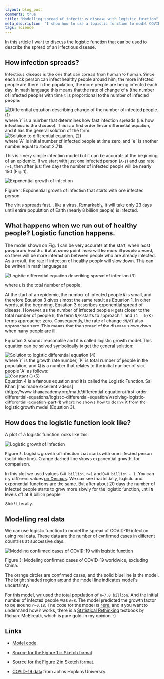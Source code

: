 ```yaml
---
layout: blog_post
comments: true
title: "Modelling spread of infectious disease with logistic function"
meta_description: "I show how to use a logistic function to model COVID-19 confirmed cases data using logistic function."
tags: science
---
```


In this article I want to discuss the logistic function that can be used to describe the spread of an infectious disease.

## How infection spreads?

Infectious disease is the one that can spread from human to human. Since each sick person can infect healthy people around him, the more infected people are there in the population, the more people are being infected each day. In math language this means that the rate of change of `N` (the number of infected people) with time `t` is proportional to the number of infected people:

<div class='Equation isTextCentered'>
  <span></span>
  <span>
    <img class='isMax100PxWide' src='/image/blog/2020-03-12-model-covid19-with-logistic-function/0010_exponential_growth_infection.png' alt="Differential equation describing change of the number of infected people.">
  </span>
  <span>(1)</span>
</div>
where `r` is a number that determines how fast infection spreads (i.e. how infectious is the disease). This is a first order linear differential equation, and it has the general solution of the form:
<div class='Equation isTextCentered'>
  <span></span>
  <span>
    <img class='isMax120PxWide' src='/image/blog/2020-03-12-model-covid19-with-logistic-function/0020_solution.png' alt="Solution to differential equation.">
  </span>
  <span>(2)</span>
</div>
where `A` is initial number of infected people at time zero, and `e` is another number equal to about 2.718.

This is a very simple infection model but it can be accurate at the beginning of an epidemic. If we start with just one infected person (`A=1`) and use rate `r=1`, then after just five days the number of infected people will be nearly 150 (Fig. 1).

<div class='isTextCentered'>
  <img src='/image/blog/2020-03-12-model-covid19-with-logistic-function/0030_exponential_growth_of_infection.png' alt='Exponential growth of infection' class='isMax500PxWide isTextCentered' >
</div>
<div class='isTextCentered'>
<p>Figure 1: Exponential growth of infection that starts with one infected person.</p>
</div>

The virus spreads fast... like a virus. Remarkably, it will take only 23 days until entire population of Earth (nearly 8 billion people) is infected.

## What happens when we run out of healthy people? Logistic function happens.

The model shown on Fig. 1 can be very accurate at the start, when most people are healthy. But at some point there will be more ill people around, so there will be more interaction between people who are already infected. As a result, the rate if infection of healthy people will slow down. This can be written in math language as

<div class='Equation isTextCentered'>
  <span></span>
  <span>
    <img class='isMax200PxWide' src='/image/blog/2020-03-12-model-covid19-with-logistic-function/0040_logistic_differectial_equation.png' alt="Logistic differential equation describing spread of infection">
  </span>
  <span>(3)</span>
</div>

where `K` is the total number of people.

At the start of an epidemic, the number of infected people `N` is small, and therefore Equation 3 gives almost the same result as Equation 1. In other words, at the beginning, Equation 3 describes exponential spread of disease. However, as the number of infected people `N` gets closer to the total number of people `K`, the term `N/K` starts to approach 1, and `(1 - N/K)` terms approaches zero. Consequently, the rate of change `dN/dT` also approaches zero. This means that  the spread of the disease slows down when many people are ill.

Equation 3 sounds reasonable and it is called logistic growth model. This equation can be solved symbolically to get the general solution:
<div class='Equation isTextCentered'>
  <span></span>
  <span>
    <img class='isMax170PxWide' src='/image/blog/2020-03-12-model-covid19-with-logistic-function/0050_solution_to_logistic_differential_equation.png' alt="Solution to logistic differential equation">
  </span>
  <span>(4)</span>
</div>
where `r` is the growth rate number, `K` is total number of people in the population, and Q is a number that relates to the initial number of sick people `A` as follows:
<div class='Equation isTextCentered'>
  <span></span>
  <span>
    <img class='isMax120PxWide' src='/image/blog/2020-03-12-model-covid19-with-logistic-function/0060_constant_q.png' alt="Constant Q">
  </span>
  <span>(5)</span>
</div>
Equation 4 is a famous equation and it is called the Logistic Function. Sal Khan [has made excellent videos](https://www.khanacademy.org/math/differential-equations/first-order-differential-equations/logistic-differential-equation/v/solving-logistic-differential-equation-part-1) where he shows how to derive it from the logistic growth model (Equation 3).

## How does the logistic function look like?

A plot of a logistic function looks like this:

<div class='isTextCentered'>
  <img src='/image/blog/2020-03-12-model-covid19-with-logistic-function/0070_logistic_growth_of_infection.png' alt='Logistic growth of infection' class='isMax500PxWide isTextCentered' >
</div>
<div class='isTextCentered'>
<p>Figure 2: Logistic growth of infection that starts with one infected person (solid blue line). Orange dashed line shows exponential growth, for comparison.</p>
</div>

In this plot we used values <code>K=8 billion</code>, <code>r=1</code> and <code>Q=8 billion - 1</code>. You can try different values [on Desmos](https://www.desmos.com/calculator/w4jhte2hol). We can see that initially, logistic and exponential functions are the same. But after about 20 days the number of infected people starts to grow more slowly for the logistic function, until `N` levels off at 8 billion people.

Sick! Literally.


## Modelling real data

We can use logistic function to model the spread of COVID-19 infection using real data. These data are the number of confirmed cases in different countries at successive days.

<div class='isFullScreenWide isTextCentered'>
  <img src='/image/blog/2020-03-12-model-covid19-with-logistic-function/0080_covid19_modeling_with_logistic_function_3.png' alt='Modeling confirmed cases of COVID-19 with logistic function' class='isMax900PxWide isTextCentered' >
</div>

<div class='isTextCentered'>
  <p>Figure 3: Modeling confirmed cases of COVID-19 worldwide, excluding China.</p>
</div>

The orange circles are confirmed cases, and the solid blue line is the model. The bright shaded region around the model line indicates model's uncertainty.

For this model, we used the total population of `K=7.8 billion`. And the initial number of infected people was `A=8`. The model predicted the growth factor to be around `r=0.18`. The code for the model is [here](https://github.com/evgenyneu/covid19), and if you want to understand how it works, there is a [Statistical Rethinking](https://xcelab.net/rm/statistical-rethinking/) textbook by Richard McElreath, which is pure gold, in my opinion. :)


## Links

* [Model code](https://github.com/evgenyneu/covid19).

* [Source for the Figure 1 in Sketch format](/files/2020/03/exponential_growth.sketch).

* [Source for the Figure 2 in Sketch format](/files/2020/03/logistic_function.sketch).

* [COVID-19 data](https://github.com/CSSEGISandData/COVID-19/blob/master/csse_covid_19_data/csse_covid_19_time_series/time_series_19-covid-Confirmed.csv) from Johns Hopkins University.
